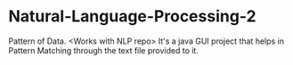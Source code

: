 # Natural-Language-Processing-2
Pattern of Data. &lt;Works with NLP repo>
It's a java GUI project that helps in Pattern Matching through the text file provided to it.
